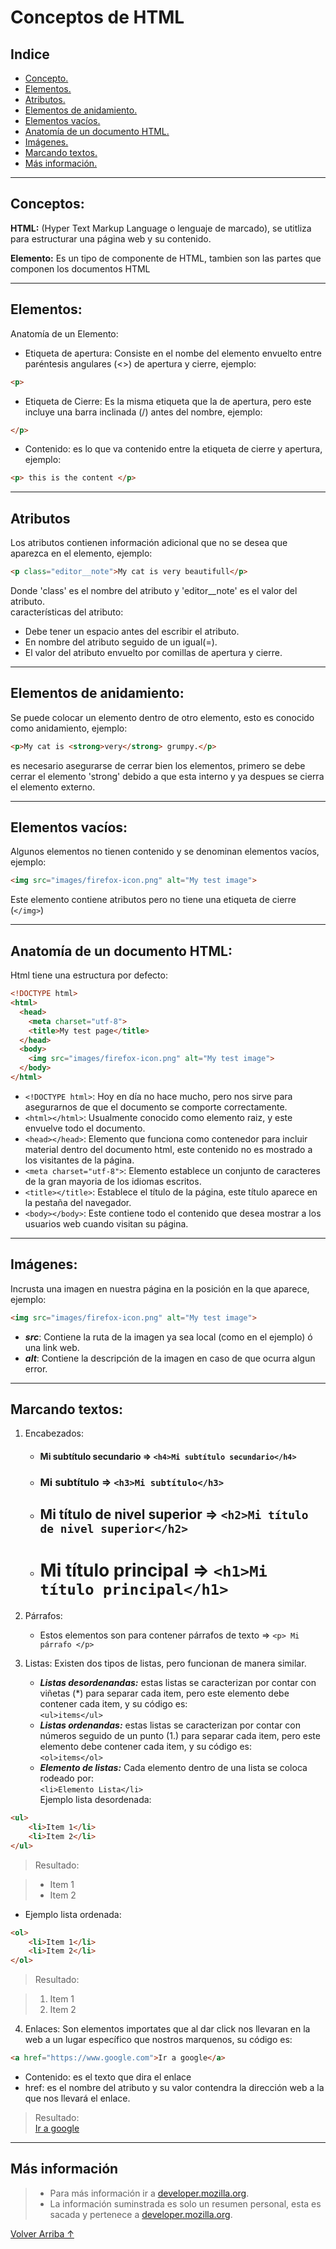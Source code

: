 

# Conceptos de HTML
## Indice
* [Concepto.](#Conceptos)
* [Elementos.](##Elementos)
* [Atributos.](#atributos)
* [Elementos de anidamiento.](#Elementos-de-anidamiento)
* [Elementos vacíos.](##Elementos-vacíos)
* [Anatomía de un documento HTML.](#anatomía-de-un-documento-HTML)
* [Imágenes.](#Imágenes)
* [Marcando textos.](#Marcando-textos)
* [Más información.](#Más-información)
___
## Conceptos:
**HTML:** (Hyper Text Markup Language o lenguaje de marcado), se utitliza para estructurar una página web y su contenido.  

**Elemento:** Es un tipo de componente de HTML, tambien son las partes que componen los documentos HTML

---
## Elementos:
Anatomía de un Elemento: 

* Etiqueta de apertura: Consiste en el nombe del elemento envuelto entre paréntesis angulares (<>) de apertura y cierre, ejemplo:
```HTML
<p>
```
* Etiqueta de Cierre: Es la misma etiqueta que la de apertura, pero este incluye una barra inclinada (/) antes del nombre, ejemplo:
```HTML
</p>
```
* Contenido: es lo que va contenido entre la etiqueta de cierre y apertura, ejemplo:
```HTML
<p> this is the content </p>
```  
---
## Atributos
Los atributos contienen información adicional que no se desea que aparezca en el elemento, ejemplo:
```HTML
<p class="editor__note">My cat is very beautifull</p>
```
Donde 'class' es el nombre del atributo y 'editor__note' es el valor del atributo.  
características del atributo:  

* Debe tener un espacio antes del escribir el atributo.
* En nombre del atributo seguido de un igual(=).
* El valor del atributo envuelto por comillas de apertura y cierre.  
  
---
## Elementos de anidamiento:
Se puede colocar un elemento dentro de otro elemento, esto es conocido como anidamiento, ejemplo:
```HTML
<p>My cat is <strong>very</strong> grumpy.</p>
```
es necesario asegurarse de cerrar bien los elementos, primero se debe cerrar el elemento 'strong' debido a que esta interno y ya despues se cierra el elemento externo.  

---
## Elementos vacíos:
Algunos elementos no tienen contenido y se denominan elementos vacíos, ejemplo:
```HTML
<img src="images/firefox-icon.png" alt="My test image">
```
Este elemento contiene atributos pero no tiene una etiqueta de cierre (`</img>`)

---
## Anatomía de un documento HTML:
Html tiene una estructura por defecto:
```html
<!DOCTYPE html>
<html>
  <head>
    <meta charset="utf-8">
    <title>My test page</title>
  </head>
  <body>
    <img src="images/firefox-icon.png" alt="My test image">
  </body>
</html>
```
* `<!DOCTYPE html>`: Hoy en día no hace mucho, pero nos sirve para asegurarnos de que el documento se comporte correctamente.
* `<html></html>`: Usualmente conocido como elemento raiz, y este envuelve todo el documento.
* `<head></head>`: Elemento que funciona como contenedor para incluir material dentro del documento html, este contenido no es mostrado a los visitantes de la página.
* `<meta charset="utf-8">`: Elemento establece un conjunto de caracteres de la gran mayoria de los idiomas escritos.
* `<title></title>`: Establece el título de la página, este título aparece en la pestaña del navegador.
* `<body></body>`: Este contiene todo el contenido que desea mostrar a los usuarios web cuando visitan su página.   

---
## Imágenes:
Incrusta una imagen en nuestra página en la posición en la que aparece, ejemplo:  
```html
<img src="images/firefox-icon.png" alt="My test image">
```  
* ***src***: Contiene la ruta de la imagen ya sea local (como en el ejemplo) ó una link web.
* ***alt***: Contiene la descripción de la imagen en caso de que ocurra algun error.  

---
## Marcando textos:
1. Encabezados:
    * #### Mi subtítulo secundario => `<h4>Mi subtítulo secundario</h4>`
    * ### Mi subtítulo => `<h3>Mi subtítulo</h3>`
    * ## Mi título de nivel superior => `<h2>Mi título de nivel superior</h2>`
    * # Mi título principal => `<h1>Mi título principal</h1>` 

2. Párrafos: 
    * Estos elementos son para contener párrafos de texto => `<p> Mi párrafo </p>`  
  
3. Listas:
    Existen dos tipos de listas, pero funcionan de manera similar.
    * ***Listas desordenandas:*** estas listas se caracterizan por contar con viñetas (*) para separar cada item, pero este elemento debe contener cada item, y su código es:   
    `<ul>items</ul>`
    * ***Listas ordenandas:*** estas listas se caracterizan por contar con números seguido de un punto (1.) para separar cada item, pero este elemento debe contener cada item, y su código es:  
    `<ol>items</ol>`
    * ***Elemento de listas:*** Cada elemento dentro de una lista se coloca rodeado por:  
    `<li>Elemento Lista</li>`   
Ejemplo lista desordenada:  

```html
<ul>
    <li>Item 1</li>
    <li>Item 2</li>
</ul>
```
> Resultado:

> * Item 1  
> * Item 2

* Ejemplo lista ordenada:
```html
<ol>
    <li>Item 1</li>
    <li>Item 2</li>
</ol>
```
> Resultado:

> 1. Item 1
> 2. Item 2


4. Enlaces: Son elementos importates que al dar click nos llevaran en la web a un lugar específico que nostros marquenos, su código es:
```html
<a href="https://www.google.com">Ir a google</a>
```
* Contenido: es el texto que dira el enlace
* href: es el nombre del atributo y su valor contendra la dirección web a la que nos llevará el enlace.

> Resultado:   
> [Ir a google](https://www.google.com)   

----
## Más información

> * Para más información ir a [developer.mozilla.org](https://developer.mozilla.org/en-US/docs/Learn/Getting_started_with_the_web/HTML_basics).
> * La información suminstrada es solo un resumen personal, esta es sacada y pertenece a [developer.mozilla.org](https://developer.mozilla.org/en-US/docs/Learn/Getting_started_with_the_web/HTML_basics). 

[Volver Arriba ↑](#Conceptos-de-HTML)